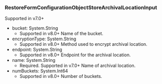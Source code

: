 ### RestoreFormConfigurationObjectStoreArchivalLocationInput
Supported in v7.0+

- bucket: System.String
  - Supported in v8.0+
      Name of the bucket.
- encryptionType: System.String
  - Supported in v8.0+
      Method used to encrypt archival location.
- endpoint: System.String
  - Supported in v8.0+
      Endpoint for the archival location.
- name: System.String
  - Required. Supported in v7.0+
      Name of archival location.
- numBuckets: System.Int64
  - Supported in v8.0+
      Number of buckets.

